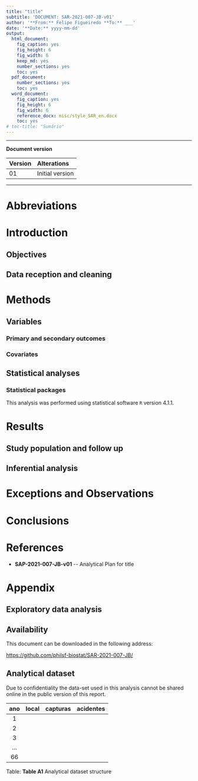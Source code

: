 ```yaml
---
title: "title"
subtitle: 'DOCUMENT: SAR-2021-007-JB-v01'
author: '**From:** Felipe Figueiredo **To:** ___'
date: '**Date:** yyyy-mm-dd'
output:
  html_document:
    fig_caption: yes
    fig_height: 6
    fig_width: 6
    keep_md: yes
    number_sections: yes
    toc: yes
  pdf_document:
    number_sections: yes
    toc: yes
  word_document:
    fig_caption: yes
    fig_height: 6
    fig_width: 6
    reference_docx: misc/style_SAR_en.docx
    toc: yes
# toc-title: "Sumário"
---
```




---

**Document version**


|Version |Alterations     |
|:-------|:---------------|
|01      |Initial version |

---

# Abbreviations

# Introduction

## Objectives

## Data reception and cleaning

# Methods



## Variables

### Primary and secondary outcomes

### Covariates

## Statistical analyses

### Statistical packages

This analysis was performed using statistical software `R` version 4.1.1.

# Results

## Study population and follow up



## Inferential analysis



# Exceptions and Observations

# Conclusions

# References

- **SAP-2021-007-JB-v01** -- Analytical Plan for title
<!-- - Cohen, J. (1988). Statistical power analysis for the behavioral sciences (2nd Ed.). New York: Routledge. -->

# Appendix

## Exploratory data analysis



## Availability

<!-- Both this document and the corresponding analytical plan (**SAP-2021-007-JB-v01**) can be downloaded in the following address: -->

This document can be downloaded in the following address:

https://github.com/philsf-biostat/SAR-2021-007-JB/

## Analytical dataset

Due to confidentiality the data-set used in this analysis cannot be shared online in the public version of this report.


| ano | local | capturas | acidentes |
|:---:|:-----:|:--------:|:---------:|
|  1  |       |          |           |
|  2  |       |          |           |
|  3  |       |          |           |
| ... |       |          |           |
| 66  |       |          |           |

Table: **Table A1** Analytical dataset structure
